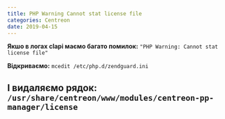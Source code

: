 ```yaml
---
title: PHP Warning Cannot stat license file
categories: Centreon
date: 2019-04-15
---
```


**Якшо в логах clapi маємо багато помилок:**
`"PHP Warning: Cannot stat license file"`

**Відкриваємо:**
`mcedit /etc/php.d/zendguard.ini`

**І видаляємо рядок:**
`/usr/share/centreon/www/modules/centreon-pp-manager/license`
-----